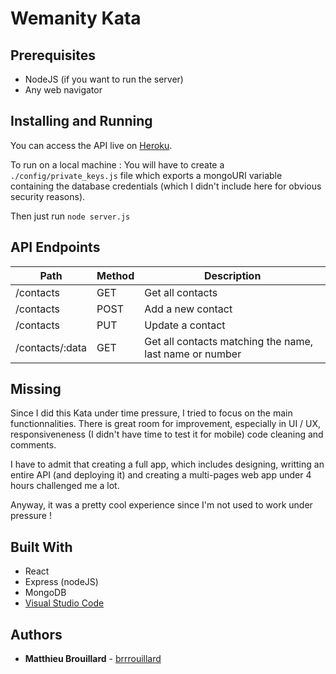 # Wemanity Kata

## Prerequisites
- NodeJS (if you want to run the server)
- Any web navigator

## Installing and Running
You can access the API live on [Heroku](https://wemanity-kata.herokuapp.com/contacts/).

To run on a local machine :
You will have to create a ` ./config/private_keys.js ` file which exports a mongoURI variable containing the database credentials (which I didn't include here for obvious security reasons).

Then just run `node server.js`


## API Endpoints

| Path            | Method | Description                                             |
|-----------------|--------|---------------------------------------------------------|
| /contacts       | GET    | Get all contacts                                        |
| /contacts       | POST   | Add a new contact                                       |
| /contacts       | PUT    |  Update a contact                                       |
| /contacts/:data | GET    | Get all contacts matching the name, last name or number |


## Missing
Since I did this Kata under time pressure, I tried to focus on the main functionnalities. There is great room for improvement, especially in UI / UX, responsiveneness (I didn't have time to test it for mobile) code cleaning and comments. 

I have to admit that creating a full app, which includes designing, writting an entire API (and deploying it) and creating a multi-pages web app under 4 hours challenged me a lot. 

Anyway, it was a pretty cool experience since I'm not used to work under pressure !

## Built With
* React
* Express (nodeJS)
* MongoDB
* [Visual Studio Code](https://code.visualstudio.com/) 

## Authors

* **Matthieu Brouillard** - [brrrouillard](https://twitter.com/brrrouillard)
